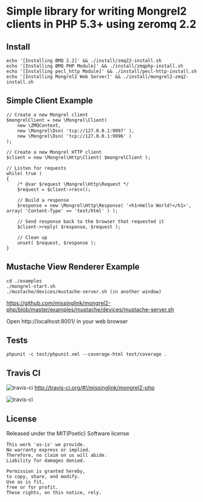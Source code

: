 Simple library for writing Mongrel2 clients in PHP 5.3+ using zeromq 2.2
========================================================================

Install
--------

    echo '[Installing ØMQ 2.2]' && ./install/zmq22-install.sh
    echo '[Installing ØMQ PHP Module]' && ./install/zmqphp-install.sh
    echo '[Installing pecl_http Module]' && ./install/pecl-http-install.sh
    echo '[Installing Mongrel2 Web Server]' && ./install/mongrel2-zmq2-install.sh

Simple Client Example
---------------------

    // Create a new Mongrel client
    $mongrelClient = new \Mongrel\Client(
        new \ZMQContext,
        new \Mongrel\Dsn( 'tcp://127.0.0.1:9997' ),
        new \Mongrel\Dsn( 'tcp://127.0.0.1:9996' )
    );
    
    // Create a new Mongrel HTTP client
    $client = new \Mongrel\Http\Client( $mongrelClient );
    
    // Listen for requests
    while( true )
    {
        /* @var $request \Mongrel\Http\Request */
        $request = $client->recv();
        
        // Build a response
        $response = new \Mongrel\Http\Response( '<h1>Hello World!</h1>', array( 'Content-Type' => 'text/html' ) );
        
        // Send response back to the browser that requested it
        $client->reply( $response, $request );
        
        // Clean up
        unset( $request, $response );
    }


Mustache View Renderer Example
------------------------------

    cd ./examples
    ./mongrel-start.sh
    ./mustache/devices/mustache-server.sh (in another window)

https://github.com/missinglink/mongrel2-php/blob/master/examples/mustache/devices/mustache-server.sh

Open http://localhost:8001/ in your web browser

Tests
--------

    phpunit -c test/phpunit.xml --coverage-html test/coverage .

Travis CI
---------

![travis-ci](http://cdn-ak.favicon.st-hatena.com/?url=http%3A%2F%2Fabout.travis-ci.org%2F)&nbsp;http://travis-ci.org/#!/missinglink/mongrel2-php

![travis-ci](https://secure.travis-ci.org/missinglink/mongrel2-php.png?branch=master)

License
------------------------

Released under the MIT(Poetic) Software license

    This work 'as-is' we provide.
    No warranty express or implied.
    Therefore, no claim on us will abide.
    Liability for damages denied.

    Permission is granted hereby,
    to copy, share, and modify.
    Use as is fit,
    free or for profit.
    These rights, on this notice, rely.